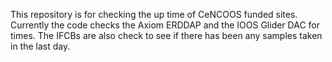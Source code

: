 This repository is for checking the up time of CeNCOOS funded sites.
Currently the code checks the Axiom ERDDAP and the IOOS Glider DAC for times.
The  IFCBs are also check to see if there has been any samples taken in the last day.

